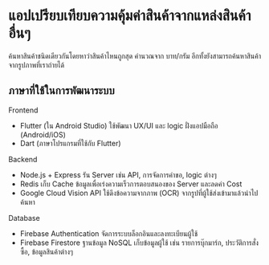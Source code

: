 # แอปเปรียบเทียบความคุ้มค่าสินค้าจากแหล่งสินค้าอื่นๆ

ค้นหาสินค้าชนิดเดียวกันโดยหาว่าสินค้าไหนถูกสุด คำนวณจาก บาท/กรัม อีกทั้งยังสามารถค้นหาสินค้าจากรูปภาพที่เราถ่ายได้

## ภาษาที่ใช้ในการพัฒนาระบบ

Frontend
- Flutter (ใน Android Studio)
ใช้พัฒนา UX/UI และ logic ฝั่งแอปมือถือ (Android/iOS)
- Dart (ภาษาโปรแกรมที่ใช้กับ Flutter)

Backend
- Node.js + Express 
รัน Server เช่น API, การจัดการคำขอ, logic ต่างๆ
- Redis
เก็บ Cache ข้อมูลเพื่อเร่งความเร็วการตอบสนองของ Server และลดค่า Cost
- Google Cloud Vision API
ใช้ดึงข้อความจากภาพ (OCR) จากรูปที่ผู้ใช้ส่งเข้ามาแล้วนำไปค้นหา

Database
- Firebase Authentication
จัดการระบบล็อกอินและลงทะเบียนผู้ใช้
- Firebase Firestore
ฐานข้อมูล NoSQL เก็บข้อมูลผู้ใช้ เช่น รายการบุ๊กมาร์ก, ประวัติการสั่งซื้อ, ข้อมูลสินค้าต่างๆ

